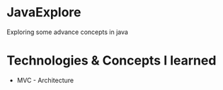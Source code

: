 # JavaExplore
Exploring some advance concepts in java

# Technologies & Concepts I learned
- MVC - Architecture
